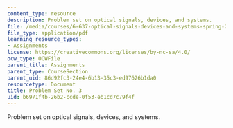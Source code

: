 ```yaml
---
content_type: resource
description: Problem set on optical signals, devices, and systems.
file: /media/courses/6-637-optical-signals-devices-and-systems-spring-2003/b6971f4b26b2ccde0f53eb1cd7c79f4f_6637pset3.pdf
file_type: application/pdf
learning_resource_types:
- Assignments
license: https://creativecommons.org/licenses/by-nc-sa/4.0/
ocw_type: OCWFile
parent_title: Assignments
parent_type: CourseSection
parent_uid: 86d92fc3-24e4-6b13-35c3-ed97626b1da0
resourcetype: Document
title: Problem Set No. 3
uid: b6971f4b-26b2-ccde-0f53-eb1cd7c79f4f
---
```

Problem set on optical signals, devices, and systems.